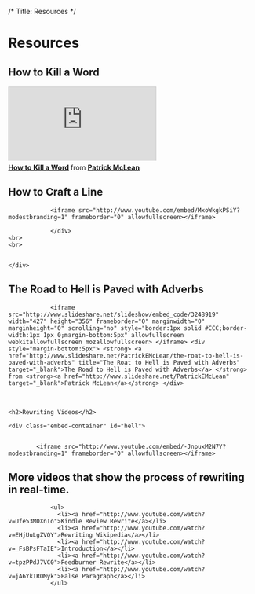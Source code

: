 /*
Title: Resources
*/


<h1>Resources</h1>


<h2>How to Kill a Word</h2>
<div class="tutorial">

<div class="tutorialpart">


</div> 


<div class="embed-container" id="kill">


<iframe src="http://www.slideshare.net/slideshow/embed_code/15975946" frameborder="0" marginwidth="0" marginheight="0" scrolling="no" style="border:1px solid #CCC;border-width:1px 1px 0;margin-bottom:5px" allowfullscreen webkitallowfullscreen mozallowfullscreen> </iframe> <div style="margin-bottom:5px"> <strong> <a href="http://www.slideshare.net/PatrickEMcLean/how-to-kill-a-word" title="How to Kill a Word" target="_blank">How to Kill a Word</a> </strong> from <strong><a href="http://www.slideshare.net/PatrickEMcLean" target="_blank">Patrick McLean</a></strong>


                 
</div>
</div>
</div>



<div class="tutorial">

<div class="tutorialpart">

 <h2>How to Craft a Line</h2>

  <div class="embed-container"id="line">


                <iframe src="http://www.youtube.com/embed/MxoWkgkPSiY?modestbranding=1" frameborder="0" allowfullscreen></iframe>

                </div>
    <br>
    <br>


    </div>

  </div>





<a id="adverbs"></a>

<h2>The Road to Hell is Paved with Adverbs</h2>
    
<div class="embed-container" id="hell">


                <iframe src="http://www.slideshare.net/slideshow/embed_code/3248919" width="427" height="356" frameborder="0" marginwidth="0" marginheight="0" scrolling="no" style="border:1px solid #CCC;border-width:1px 1px 0;margin-bottom:5px" allowfullscreen webkitallowfullscreen mozallowfullscreen> </iframe> <div style="margin-bottom:5px"> <strong> <a href="http://www.slideshare.net/PatrickEMcLean/the-roat-to-hell-is-paved-with-adverbs" title="The Roat to Hell is Paved with Adverbs" target="_blank">The Road to Hell is Paved with Adverbs</a> </strong> from <strong><a href="http://www.slideshare.net/PatrickEMcLean" target="_blank">Patrick McLean</a></strong> </div>

</div>
<br>


   


<div class="tutorialpart work">

    <h2>Rewriting Videos</h2>
    
    <div class="embed-container" id="hell">


            <iframe src="http://www.youtube.com/embed/-JnpuxM2N7Y?modestbranding=1" frameborder="0" allowfullscreen></iframe>

 </div>

  <h2>More videos that show the process of rewriting in real-time.</h2>  

                <ul>
                  <li><a href="http://www.youtube.com/watch?v=Ufe53M0XnIo">Kindle Review Rewrite</a></li>
                  <li><a href="http://www.youtube.com/watch?v=EHjUuLgZVQY">Rewriting Wikipedia</a></li>
                  <li><a href="http://www.youtube.com/watch?v=_FsBPsFTaIE">Introduction</a></li>
                  <li><a href="http://www.youtube.com/watch?v=tpzPPdJ7VC0">Feedburner Rewrite</a></li>
                  <li><a href="http://www.youtube.com/watch?v=jA6YkIROMyk">False Paragraph</a></li>
                </ul>

</div>